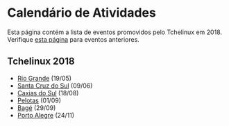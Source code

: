 Calendário de Atividades
========================

Esta página contém a lista de eventos promovidos pelo Tchelinux em 2018. Verifique [esta página](historico_eventos.md) para eventos anteriores.

## Tchelinux 2018

 * [Rio Grande](https://riogrande.tchelinux.org/) (19/05)
 * [Santa Cruz do Sul](https://santacruz.tchelinux.org/) (09/06)
 * [Caxias do Sul](https://tchelinux.org/) (18/08)
 * [Pelotas](https://tchelinux.org/) (01/09)
 * [Bagé](https://tchelinux.org/) (29/09)
 * [Porto Alegre](https://tchelinux.org/) (24/11)
